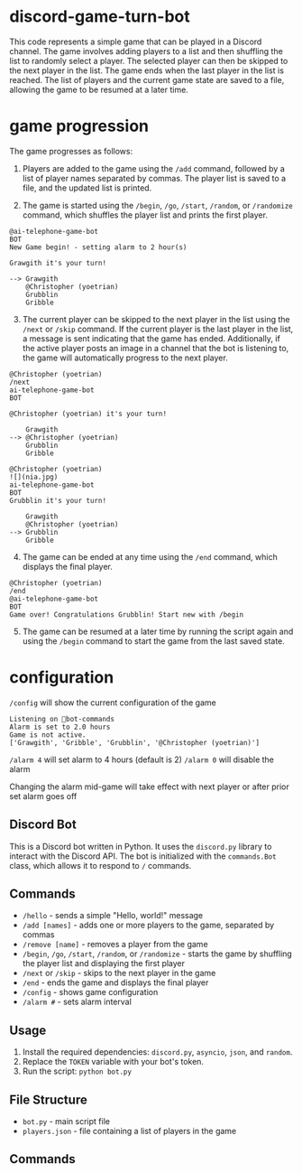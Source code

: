 # discord-game-turn-bot

This code represents a simple game that can be played in a Discord channel. The game involves adding players to a list and then shuffling the list to randomly select a player. The selected player can then be skipped to the next player in the list. The game ends when the last player in the list is reached. The list of players and the current game state are saved to a file, allowing the game to be resumed at a later time.

# game progression

The game progresses as follows:

1. Players are added to the game using the `/add` command, followed by a list of player names separated by commas. The player list is saved to a file, and the updated list is printed.

2. The game is started using the `/begin`, `/go`, `/start`, `/random`, or `/randomize` command, which shuffles the player list and prints the first player.

```
@ai-telephone-game-bot
BOT
New Game begin! - setting alarm to 2 hour(s)

Grawgith it's your turn!

--> Grawgith
    @Christopher (yoetrian)
    Grubblin
    Gribble
```

3. The current player can be skipped to the next player in the list using the `/next` or `/skip` command. If the current player is the last player in the list, a message is sent indicating that the game has ended. Additionally, if the active player posts an image in a channel that the bot is listening to, the game will automatically progress to the next player.

```
@Christopher (yoetrian)
/next
ai-telephone-game-bot
BOT

@Christopher (yoetrian) it's your turn!

    Grawgith
--> @Christopher (yoetrian)
    Grubblin
    Gribble
```

```
@Christopher (yoetrian)
![](nia.jpg)
ai-telephone-game-bot
BOT
Grubblin it's your turn!

    Grawgith
    @Christopher (yoetrian)
--> Grubblin
    Gribble
```

4. The game can be ended at any time using the `/end` command, which displays the final player.

```
@Christopher (yoetrian)
/end
@ai-telephone-game-bot
BOT
Game over! Congratulations Grubblin! Start new with /begin
```

5. The game can be resumed at a later time by running the script again and using the `/begin` command to start the game from the last saved state.

# configuration

`/config` will show the current configuration of the game

```
Listening on 🤖bot-commands
Alarm is set to 2.0 hours
Game is not active.
['Grawgith', 'Gribble', 'Grubblin', '@Christopher (yoetrian)']
```

`/alarm 4` will set alarm to 4 hours (default is 2)
`/alarm 0` will disable the alarm

Changing the alarm mid-game will take effect with next player or after prior set alarm goes off

## Discord Bot

This is a Discord bot written in Python. It uses the `discord.py` library to interact with the Discord API. The bot is initialized with the `commands.Bot` class, which allows it to respond to `/` commands.

## Commands

- `/hello` - sends a simple "Hello, world!" message
- `/add [names]` - adds one or more players to the game, separated by commas
- `/remove [name]` - removes a player from the game
- `/begin`, `/go`, `/start`, `/random`, or `/randomize` - starts the game by shuffling the player list and displaying the first player
- `/next` or `/skip` - skips to the next player in the game
- `/end` - ends the game and displays the final player
- `/config` - shows game configuration
- `/alarm #` - sets alarm interval

## Usage

1. Install the required dependencies: `discord.py`, `asyncio`, `json`, and `random`.
2. Replace the `TOKEN` variable with your bot's token.
3. Run the script: `python bot.py`

## File Structure

- `bot.py` - main script file
- `players.json` - file containing a list of players in the game

## Commands